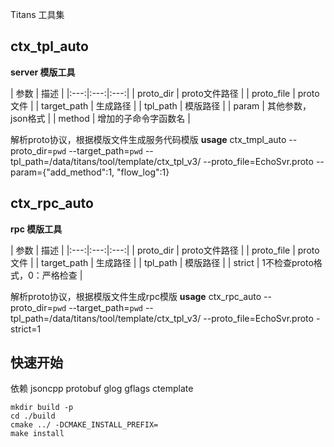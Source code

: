 Titans 工具集
## ctx_tpl_auto
**server 模版工具**

| 参数 | 描述 |
|:---:|:---:|:---:|
| proto_dir | proto文件路径 |
| proto_file | proto文件 |
| target_path | 生成路径 |
| tpl_path | 模版路径 |
| param | 其他参数，json格式 |
| method | 增加的子命令字函数名 |

解析proto协议，根据模版文件生成服务代码模版
**usage** ctx_tmpl_auto --proto_dir=`pwd` --target_path=`pwd` --tpl_path=/data/titans/tool/template/ctx_tpl_v3/ --proto_file=EchoSvr.proto
--param={\"add_method\":1, \"flow_log\":1}

## ctx_rpc_auto
**rpc 模版工具**

| 参数 | 描述 |
|:---:|:---:|:---:|
| proto_dir | proto文件路径 |
| proto_file | proto文件 |
| target_path | 生成路径 |
| tpl_path | 模版路径 |
| strict | 1不检查proto格式，0：严格检查 |

解析proto协议，根据模版文件生成rpc模版
**usage** ctx_rpc_auto --proto_dir=`pwd` --target_path=`pwd` --tpl_path=/data/titans/tool/template/ctx_tpl_v3/ --proto_file=EchoSvr.proto -strict=1

## 快速开始
依赖
jsoncpp
protobuf
glog
gflags
ctemplate

```shell
mkdir build -p
cd ./build
cmake ../ -DCMAKE_INSTALL_PREFIX=
make install
```